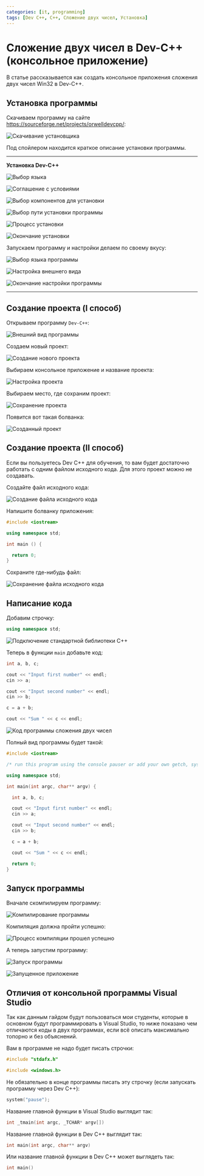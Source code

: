 ```yaml
---
categories: [it, programming]
tags: [Dev C++, C++, Сложение двух чисел, Установка]
---
```


# Сложение двух чисел в Dev-C++ (консольное приложение)

В статье рассказывается как создать консольное приложения сложения двух чисел Win32 в Dev-C++.

## Установка программы

Скачиваем программу на сайте <https://sourceforge.net/projects/orwelldevcpp/>:

![Скачивание установщика](img/download.png)

Под спойлером находится краткое описание установки программы.

---

**Установка Dev-C++** <!-- !details -->

![Выбор языка](img/install_01.png)

![Соглашение с условиями](img/install_02.png)

![Выбор компонентов для установки](img/install_03.png)

![Выбор пути установки программы](img/install_04.png)

![Процесс установки](img/install_05.png)

![Окончание установки](img/install_06.png)

Запускаем программу и настройки делаем по своему вкусу:

![Выбор языка программы](img/config_01.png)

![Настройка внешнего вида](img/config_02.png)

![Окончание настройки программы](img/config_03.png)

---

## Создание проекта (I способ)

Открываем программу `Dev-C++`:

![Внешний вид программы](img/new-project_01.png)

Создаем новый проект:

![Создание нового проекта](img/new-project_02.png)

Выбираем консольное приложение и название проекта:

![Настройка проекта](img/new-project_03.png)

Выбираем место, где сохраним проект:

![Сохранение проекта](img/new-project_04.png)

Появится вот такая болванка:

![Созданный проект](img/new-project_05.png)

## Создание проекта (II способ)

Если вы пользуетесь Dev C++ для обучения, то вам будет достаточно работать с одним файлом исходного кода. Для этого проект можно не создавать.

Создайте файл исходного кода:

![Создание файла исходного кода](img/new-source_01.png)

Напишите болванку приложения:

```cpp
#include <iostream>

using namespace std;

int main () {

  return 0;
}
```

Сохраните где-нибудь файл:

![Сохранение файла исходного кода](img/new-source_02.png)

## Написание кода

Добавим строчку:

```cpp
using namespace std;
```

![Подключение стандартной библиотеки C++](img/std.png)

Теперь в функции `main` добавьте код:

```cpp
int a, b, c;

cout << "Input first number" << endl;
cin >> a;

cout << "Input second number" << endl;
cin >> b;

c = a + b;

cout << "Sum " << c << endl;
```

![Код программы сложения двух чисел](img/cpp.png)

Полный вид программы будет такой:

```cpp
#include <iostream>

/* run this program using the console pauser or add your own getch, system("pause") or input loop */

using namespace std;

int main(int argc, char** argv) {

  int a, b, c;

  cout << "Input first number" << endl;
  cin >> a;

  cout << "Input second number" << endl;
  cin >> b;

  c = a + b;

  cout << "Sum " << c << endl;

  return 0;
}
```

## Запуск программы

Вначале скомпилируем программу:

![Компилирование программы](img/run_01.png)

Компиляция должна пройти успешно:

![Процесс компиляции прошел успешно](img/run_02.png)

А теперь запустим программу:

![Запуск программы](img/run_03.png)

![Запущенное приложение](img/run_04.png)

## Отличия от консольной программы Visual Studio

Так как данным гайдом будут пользоваться мои студенты, которые в основном будут программировать в Visual Studio, то ниже показано чем отличаются коды в двух программах, если всё описать максимально топорно и без объяснений.

Вам в программе не надо будет писать строчки:

```cpp
#include "stdafx.h"
```

```cpp
#include <windows.h>
```

Не обязательно в конце программы писать эту строчку (если запускать программу через Dev C++):

```cpp
system("pause");
```

Название главной функции в Visual Studio выглядит так:

```cpp
int _tmain(int argc, _TCHAR* argv[])
```

Название главной функции в Dev C++ выглядит так:

```cpp
int main(int argc, char** argv)
```

Или название главной функции в Dev C++ может выглядеть так:

```cpp
int main()
```
